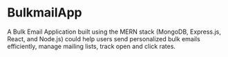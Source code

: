 # BulkmailApp
A Bulk Email Application built using the MERN stack (MongoDB, Express.js, React, and Node.js) could help users send personalized bulk emails efficiently, manage mailing lists, track open and click rates.
